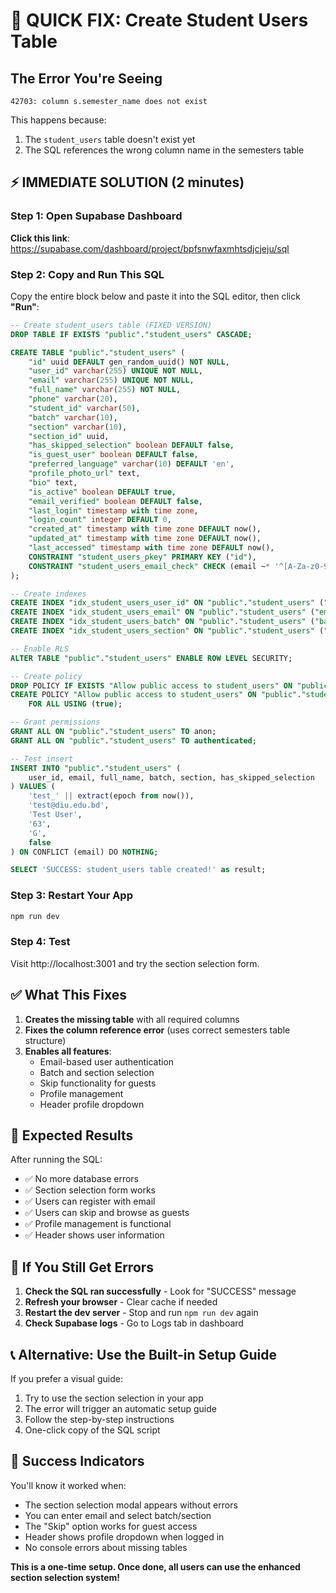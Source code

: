 # 🚀 QUICK FIX: Create Student Users Table

## The Error You're Seeing
```
42703: column s.semester_name does not exist
```

This happens because:
1. The `student_users` table doesn't exist yet
2. The SQL references the wrong column name in the semesters table

## ⚡ IMMEDIATE SOLUTION (2 minutes)

### Step 1: Open Supabase Dashboard
**Click this link**: https://supabase.com/dashboard/project/bpfsnwfaxmhtsdjcjeju/sql

### Step 2: Copy and Run This SQL
Copy the entire block below and paste it into the SQL editor, then click **"Run"**:

```sql
-- Create student_users table (FIXED VERSION)
DROP TABLE IF EXISTS "public"."student_users" CASCADE;

CREATE TABLE "public"."student_users" (
    "id" uuid DEFAULT gen_random_uuid() NOT NULL,
    "user_id" varchar(255) UNIQUE NOT NULL,
    "email" varchar(255) UNIQUE NOT NULL,
    "full_name" varchar(255) NOT NULL,
    "phone" varchar(20),
    "student_id" varchar(50),
    "batch" varchar(10),
    "section" varchar(10),
    "section_id" uuid,
    "has_skipped_selection" boolean DEFAULT false,
    "is_guest_user" boolean DEFAULT false,
    "preferred_language" varchar(10) DEFAULT 'en',
    "profile_photo_url" text,
    "bio" text,
    "is_active" boolean DEFAULT true,
    "email_verified" boolean DEFAULT false,
    "last_login" timestamp with time zone,
    "login_count" integer DEFAULT 0,
    "created_at" timestamp with time zone DEFAULT now(),
    "updated_at" timestamp with time zone DEFAULT now(),
    "last_accessed" timestamp with time zone DEFAULT now(),
    CONSTRAINT "student_users_pkey" PRIMARY KEY ("id"),
    CONSTRAINT "student_users_email_check" CHECK (email ~* '^[A-Za-z0-9._%+-]+@[A-Za-z0-9.-]+\.[A-Za-z]{2,}$')
);

-- Create indexes
CREATE INDEX "idx_student_users_user_id" ON "public"."student_users" ("user_id");
CREATE INDEX "idx_student_users_email" ON "public"."student_users" ("email");
CREATE INDEX "idx_student_users_batch" ON "public"."student_users" ("batch");
CREATE INDEX "idx_student_users_section" ON "public"."student_users" ("section");

-- Enable RLS
ALTER TABLE "public"."student_users" ENABLE ROW LEVEL SECURITY;

-- Create policy
DROP POLICY IF EXISTS "Allow public access to student_users" ON "public"."student_users";
CREATE POLICY "Allow public access to student_users" ON "public"."student_users"
    FOR ALL USING (true);

-- Grant permissions
GRANT ALL ON "public"."student_users" TO anon;
GRANT ALL ON "public"."student_users" TO authenticated;

-- Test insert
INSERT INTO "public"."student_users" (
    user_id, email, full_name, batch, section, has_skipped_selection
) VALUES (
    'test_' || extract(epoch from now()),
    'test@diu.edu.bd',
    'Test User',
    '63',
    'G',
    false
) ON CONFLICT (email) DO NOTHING;

SELECT 'SUCCESS: student_users table created!' as result;
```

### Step 3: Restart Your App
```bash
npm run dev
```

### Step 4: Test
Visit http://localhost:3001 and try the section selection form.

## ✅ What This Fixes

1. **Creates the missing table** with all required columns
2. **Fixes the column reference error** (uses correct semesters table structure)
3. **Enables all features**:
   - Email-based user authentication
   - Batch and section selection
   - Skip functionality for guests
   - Profile management
   - Header profile dropdown

## 🎯 Expected Results

After running the SQL:
- ✅ No more database errors
- ✅ Section selection form works
- ✅ Users can register with email
- ✅ Users can skip and browse as guests
- ✅ Profile management is functional
- ✅ Header shows user information

## 🔧 If You Still Get Errors

1. **Check the SQL ran successfully** - Look for "SUCCESS" message
2. **Refresh your browser** - Clear cache if needed
3. **Restart the dev server** - Stop and run `npm run dev` again
4. **Check Supabase logs** - Go to Logs tab in dashboard

## 📞 Alternative: Use the Built-in Setup Guide

If you prefer a visual guide:
1. Try to use the section selection in your app
2. The error will trigger an automatic setup guide
3. Follow the step-by-step instructions
4. One-click copy of the SQL script

## 🎉 Success Indicators

You'll know it worked when:
- The section selection modal appears without errors
- You can enter email and select batch/section
- The "Skip" option works for guest access
- Header shows profile dropdown when logged in
- No console errors about missing tables

**This is a one-time setup. Once done, all users can use the enhanced section selection system!**
